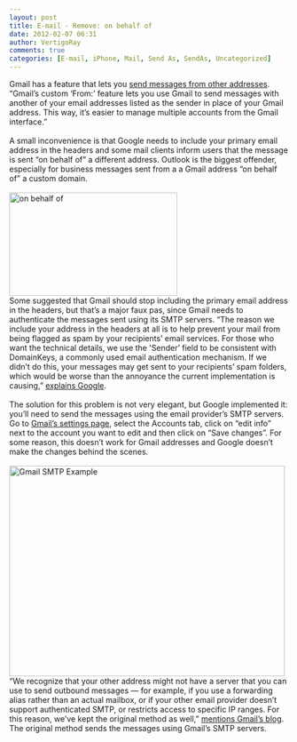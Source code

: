 ```yaml
---
layout: post
title: E-mail - Remove: on behalf of
date: 2012-02-07 06:31
author: VertigoRay
comments: true
categories: [E-mail, iPhone, Mail, Send As, SendAs, Uncategorized]
---
```

<p>Gmail has a feature that lets you <a href="http://mail.google.com/support/bin/answer.py?hl=en&amp;ctx=mail&amp;answer=22370">send messages from other addresses</a>. &ldquo;Gmail&rsquo;s custom &lsquo;From:&rsquo; feature lets you use Gmail to send messages with another of your email addresses listed as the sender in place of your Gmail address. This way, it&rsquo;s easier to manage multiple accounts from the Gmail interface.&rdquo;<br /><br />A small inconvenience is that Google needs to include your primary email address in the headers and some mail clients inform users that the message is sent &ldquo;on behalf of&rdquo; a different address. Outlook is the biggest offender, especially for business messages sent from a a Gmail address &ldquo;on behalf of&rdquo; a custom domain.<!-- more --><br /><br /><a href="http://imgur.com/hd2Wu" title="on behalf of" target="_blank"><img alt="on behalf of" border="0" height="186" id="BLOGGER_PHOTO_ID_5364750680282268418" src="http://i.imgur.com/hd2Wu.gif" width="303" /></a><br />Some suggested that Gmail should stop including the primary email address in the headers, but that&rsquo;s a major faux pas, since Gmail needs to authenticate the messages sent using its SMTP servers. &ldquo;The reason we include your address in the headers at all is to help prevent your mail from being flagged as spam by your recipients&rsquo; email services. For those who want the technical details, we use the 'Sender&rsquo; field to be consistent with DomainKeys, a commonly used email authentication mechanism. If we didn&rsquo;t do this, your messages may get sent to your recipients&rsquo; spam folders, which would be worse than the annoyance the current implementation is causing,&rdquo; <a href="http://groups.google.com/group/Gmail-Help-Message-Delivery-en/browse_thread/thread/f651cb1db5d9dd23/394ac4678b5e7be7">explains Google</a>.<br /><br />The solution for this problem is not very elegant, but Google implemented it: you&rsquo;ll need to send the messages using the email provider&rsquo;s SMTP servers. Go to <a href="https://mail.google.com/mail/#settings/accounts">Gmail&rsquo;s settings page</a>, select the Accounts tab, click on &ldquo;edit info&rdquo; next to the account you want to edit and then click on &ldquo;Save changes&rdquo;. For some reason, this doesn&rsquo;t work for Gmail addresses and Google doesn&rsquo;t make the changes behind the scenes.<br /><br /><a href="http://imgur.com/KQMxm" title="Gmail SMTP Example" target="_blank"><img alt="Gmail SMTP Example" border="0" height="379" id="BLOGGER_PHOTO_ID_5364739585207257874" src="http://i.imgur.com/KQMxm.png" width="497" /></a><br />&ldquo;We recognize that your other address might not have a server that you can use to send outbound messages — for example, if you use a forwarding alias rather than an actual mailbox, or if your other email provider doesn&rsquo;t support authenticated SMTP, or restricts access to specific IP ranges. For this reason, we&rsquo;ve kept the original method as well,&rdquo; <a href="http://gmailblog.blogspot.com/2009/07/send-mail-from-another-address-without.html">mentions Gmail&rsquo;s blog</a>. The original method sends the messages using Gmail&rsquo;s SMTP servers.</p>
